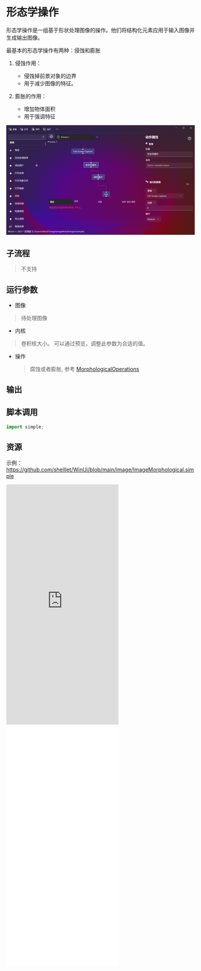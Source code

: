 # 形态学操作 
形态学操作是一组基于形状处理图像的操作。他们将结构化元素应用于输入图像并生成输出图像。 


最基本的形态学操作有两种：侵蚀和膨胀

1. 侵蚀作用： 

   * 侵蚀掉前景对象的边界
   * 用于减少图像的特征。

2. 膨胀的作用： 

   * 增加物体面积
   * 用于强调特征


![ImageMorphological](./images/08.png ':size=90%')

## 子流程
> 不支持


## 运行参数

* 图像
> 待处理图像
* 内核
>   卷积核大小。 可以通过预览，调整此参数为合适的值。

* 操作
  > 腐蚀或者膨胀, 参考 [MorphologicalOperations](./enums/MorphologicalOperations.md)



## 输出

    


## 脚本调用

```python
import simple;

```

## 资源

示例：https://github.com/shelllet/WinUi/blob/main/image/ImageMorphological.simple


<iframe type="text/html" height="640px" src="https://www.youtube.com/embed/XowpX7XBA-M" frameborder="0"></iframe>

<iframe src="//player.bilibili.com/player.html?bvid=BV1Zw411C74B&page=1&autoplay=0" height='640px' scrolling="no" frameborder="no" framespacing="0" allowfullscreen="true"></iframe>